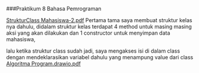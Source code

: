 ###Praktikum 8 Bahasa Pemrograman 

[StrukturClass Mahasiswa-2.pdf](https://github.com/user-attachments/files/17985784/StrukturClass.Mahasiswa-2.pdf)
Pertama tama saya membuat struktur kelas nya dahulu, didalam struktur kelas terdapat 4 method untuk masing masing aksi yang akan dilakukan
dan 1 constructor untuk menyimpan data mahasiswa, 

lalu ketika struktur class sudah jadi, saya mengakses isi di dalam class dengan mendeklarasikan variabel dahulu yang menampung value dari class
[Algoritma Program.drawio.pdf](https://github.com/user-attachments/files/17985794/Algoritma.Program.drawio.pdf)
